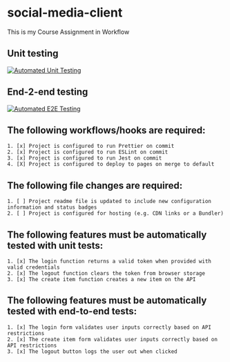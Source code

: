 # social-media-client
This is my Course Assignment in Workflow

## Unit testing

[![Automated Unit Testing](https://github.com/LAakerberg/social-media-client/actions/workflows/unit-test.yml/badge.svg)](https://github.com/LAakerberg/social-media-client/actions/workflows/unit-test.yml)

## End-2-end testing

[![Automated E2E Testing](https://github.com/LAakerberg/social-media-client/actions/workflows/e2e-test.yml/badge.svg)](https://github.com/LAakerberg/social-media-client/actions/workflows/e2e-test.yml)

## The following workflows/hooks are required:
	1. [x] Project is configured to run Prettier on commit
	2. [x] Project is configured to run ESLint on commit
	3. [x] Project is configured to run Jest on commit
	4. [X] Project is configured to deploy to pages on merge to default
## The following file changes are required:
	1. [ ] Project readme file is updated to include new configuration information and status badges
	2. [ ] Project is configured for hosting (e.g. CDN links or a Bundler)
## The following features must be automatically tested with unit tests:
	1. [x] The login function returns a valid token when provided with valid credentials
	2. [x] The logout function clears the token from browser storage
	3. [x] The create item function creates a new item on the API
## The following features must be automatically tested with end-to-end tests:
	1. [x] The login form validates user inputs correctly based on API restrictions
	2. [x] The create item form validates user inputs correctly based on API restrictions
  	3. [x] The logout button logs the user out when clicked

